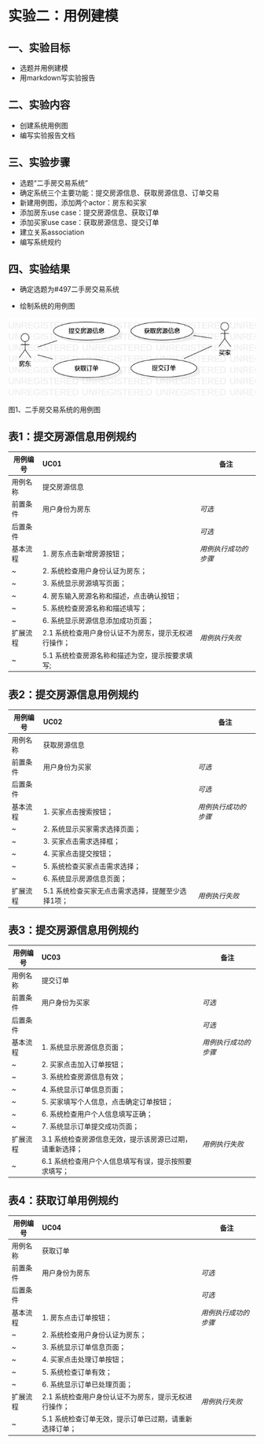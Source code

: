# 实验二：用例建模

## 一、实验目标

- 选题并用例建模
- 用markdown写实验报告

## 二、实验内容

- 创建系统用例图
- 编写实验报告文档

## 三、实验步骤

- 选题“二手房交易系统”
- 确定系统三个主要功能：提交房源信息、获取房源信息、订单交易
- 新建用例图，添加两个actor：房东和买家
- 添加房东use case：提交房源信息、获取订单
- 添加买家use case：获取房源信息、提交订单
- 建立关系association
- 编写系统规约

## 四、实验结果

- 确定选题为#497二手房交易系统

- 绘制系统的用例图

![用例图](./model2.jpg)

图1、二手房交易系统的用例图



## 表1：提交房源信息用例规约  

用例编号  | UC01 | 备注  
-|:-|-  
用例名称  |  提交房源信息 |   
前置条件  |  用户身份为房东   | *可选*   
后置条件  |     | *可选*   
基本流程  | 1. 房东点击新增房源按钮；  |*用例执行成功的步骤* 
~| 2. 系统检查用户身份认证为房东； |
~| 3. 系统显示房源填写页面；  |   
~| 4. 房东输入房源名称和描述，点击确认按钮；  | 
~| 5. 系统检查房源名称和描述填写； |
~| 6. 系统显示房源信息添加成功页面；  |    
扩展流程  | 2.1 系统检查用户身份认证不为房东，提示无权进行操作； |*用例执行失败* 
~| 5.1 系统检查房源名称和描述为空，提示按要求填写;  |



## 表2：提交房源信息用例规约  

用例编号  | UC02 | 备注  
-|:-|-  
用例名称  |  获取房源信息 |   
前置条件  |  用户身份为买家   | *可选*   
后置条件  |     | *可选*   
基本流程  | 1. 买家点击搜索按钮；  |*用例执行成功的步骤*    
~| 2. 系统显示买家需求选择页面；  |   
~| 3. 买家点击需求选择框；  |   
~| 4. 买家点击提交按钮；  | 
~| 5. 系统检查买家点击需求选择； |
~| 6. 系统显示房源信息页面；  | 
扩展流程  | 5.1 系统检查买家无点击需求选择，提醒至少选择1项； |*用例执行失败* 



## 表3：提交房源信息用例规约  

用例编号  | UC03 | 备注  
-|:-|-  
用例名称  |  提交订单 |   
前置条件  |  用户身份为买家   | *可选*   
后置条件  |     | *可选*   
基本流程  | 1. 系统显示房源信息页面；  |*用例执行成功的步骤*    
~| 2. 买家点击加入订单按钮；  |   
~| 3. 系统检查房源信息有效；  |
~| 4. 系统显示订单信息页面；  |   
~| 5. 买家填写个人信息，点击确定订单按钮；  |
~| 6. 系统检查用户个人信息填写正确； |
~| 7. 系统显示订单提交成功页面；  | 
扩展流程  | 3.1 系统检查房源信息无效，提示该房源已过期，请重新选择； |*用例执行失败* 
~| 6.1 系统检查用户个人信息填写有误，提示按照要求填写； |



## 表4：获取订单用例规约  

用例编号  | UC04 | 备注  
-|:-|-  
用例名称  |  获取订单 |   
前置条件  |  用户身份为房东   | *可选*   
后置条件  |     | *可选*   
基本流程  | 1. 房东点击订单按钮；  |*用例执行成功的步骤*   
~| 2. 系统检查用户身份认证为房东； |
~| 3. 系统显示订单信息页面；  |   
~| 4. 买家点击处理订单按钮；  |
~| 5. 系统检查订单有效； |
~| 6. 系统显示订单已处理页面；  | 
扩展流程  | 2.1 系统检查用户身份认证不为房东，提示无权进行操作； |*用例执行失败* 
~| 5.1 系统检查订单无效，提示订单已过期，请重新选择订单； |
